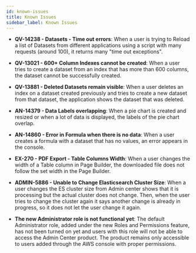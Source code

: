 ```yaml
---
id: known-issues
title: Known Issues
sidebar_label: Known Issues
---
```

<div style={{textAlign: "justify"}}>
 
* **QV-14238 - Datasets - Time out errors**: When a user is trying to Reload a list of Datasets from different applications using a script with many requests (around 100), it returns many "time out exceptions".

* **QV-13021 - 600+ Column Indexes cannot be created**: When a user tries to create a dataset from an index that has more than 600 columns, the dataset cannot be successfully created.

* **QV-13881 - Deleted Datasets remain visible**: When a user deletes an index on a dataset created previously and tries to create a new dataset from that dataset, the application shows the dataset that was deleted.

* **AN-14379 - Data Labels overlapping**: When a pie chart is created and resized or when a lot of data is displayed, the labels of the pie chart overlap.

* **AN-14860 - Error in Formula when there is no data**: When a user creates a formula with a dataset that has no values, an error appears in the console.

* **EX-270 - PDF Export - Table Columns Width**: When a user changes the width of a Table column in Page Builder, the downloaded file does not follow the set width in the Page Builder.

* **ADMIN-5886 - Unable to Change Elasticsearch Cluster Size**: When a user changes the ES cluster size from Admin center shows that it is processing but the actual cluster does not change. Then, when the user tries to change the cluster again it says another change is already in progress, so it does not let the user change it again.

* **The new Administrator role is not functional yet**: The default Administrator role, added under the new Roles and Permissions feature, has not been turned on yet and users with this role will not be able to access the Admin Center product. The product remains only accessible to users added through the AWS console with proper permissions.



</div>
